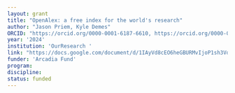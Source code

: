 ```yaml
---
layout: grant
title: "OpenAlex: a free index for the world's research"
author: "Jason Priem, Kyle Demes"
ORCID: "https://orcid.org/0000-0001-6187-6610, https://orcid.org/0000-0003-2780-0393"
year: '2024'
institution: 'OurResearch '
link: "https://docs.google.com/document/d/1IAyVd8cEO6heGBURMvIjoP1sh3Vd0olZ0BVRw8mGU8E/edit?tab=t.0,https://docs.google.com/spreadsheets/d/1Jiq2zyalS8F-5qWxJNMkeWAMnTrcFeNjzbJvDQscbkU/edit?gid=0#gid=0,https://docs.google.com/document/d/1CkjUFGHmpCY-ljJTxLWtgJ61v12tXhiOLDPSB3ifixw/edit?tab=t.0#heading=h.4hf1lsq9qdxy"
funder: 'Arcadia Fund'
program:
discipline:
status: funded
---
```

